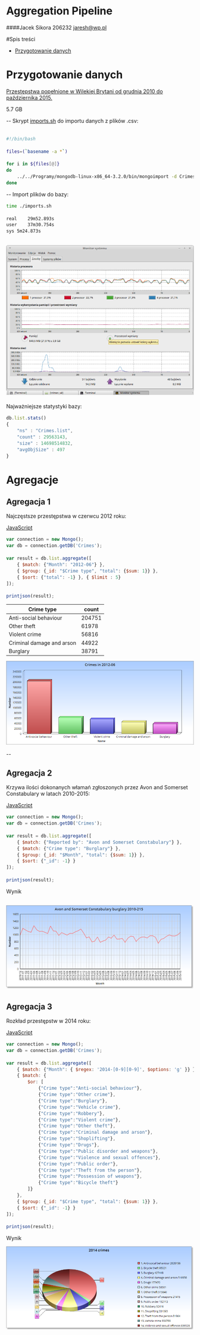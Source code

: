 # Aggregation Pipeline      
####Jacek Sikora 206232 <jaresh@wp.pl>

#Spis treści
- [Przygotowanie danych](#przygotowanie-danych)

# Przygotowanie danych


[Przestępstwa popełnione w Wilekiej Brytani od grudnia 2010 do października 2015.](https://data.police.uk/data/)

5.7 GB

--
Skrypt [imports.sh](scripts/imports.sh) do importu danych z plików .csv:
```bash

#!/bin/bash

files=(`basename -a *`)

for i in ${files[@]}
do
	../../Programy/mongodb-linux-x86_64-3.2.0/bin/mongoimport -d Crimes -c list --type csv --file $i --headerline
done
```
--
Import plików do bazy:
```bash
time ./imports.sh

real	29m52.893s
user	37m30.754s
sys	5m24.873s

```

![mongo](images/importmongo.png)
--
Najważniejsze statystyki bazy:

```js
db.list.stats()
{
	"ns" : "Crimes.list",
	"count" : 29563143,
	"size" : 14698514832,
	"avgObjSize" : 497
}
```

# Agregacje

## Agregacja 1

Najczęstsze przestępstwa w czerwcu 2012 roku:

[JavaScript](scripts/aggregation1.js)

```js
var connection = new Mongo();
var db = connection.getDB('Crimes');

var result = db.list.aggregate([
	{ $match: {"Month": "2012-06"} }, 
	{ $group: {_id: "$Crime type", "total": {$sum: 1}} }, 
	{ $sort: {"total": -1} }, { $limit : 5}
]);

printjson(result);

```

| Crime type		| count |
|-------------------|-------|
| Anti-social behaviour		| 204751 |
| Other theft  	| 61978 |
| Violent crime 	| 56816 |
| Criminal damage and arson			| 44922 |
| Burglary 	| 38791 |

![aggr1](images/aggr1.png)

--

## Agregacja 2

Krzywa ilości dokonanych włamań zgłoszonych przez Avon and Somerset Constabulary w latach 2010-2015:

[JavaScript](scripts/aggregation2.js)

```js
var connection = new Mongo();
var db = connection.getDB('Crimes');

var result = db.list.aggregate([
	{ $match: {"Reported by": "Avon and Somerset Constabulary"} },
	{ $match: {"Crime type": "Burglary"} },
	{ $group: {_id: "$Month", "total": {$sum: 1}} }, 
	{ $sort: {"_id": -1} }
]);

printjson(result);

```

Wynik

![aggr2](images/aggr2.png)
--
## Agregacja 3

Rozkład przestępstw w 2014 roku:

[JavaScript](scripts/aggregation3.js)

```js
var connection = new Mongo();
var db = connection.getDB('Crimes');

var result = db.list.aggregate([
	{ $match: {"Month": { $regex: '2014-[0-9][0-9]', $options: 'g' }} },
	{ $match: {
		$or: [
			{"Crime type":"Anti-social behaviour"},
			{"Crime type":"Other crime"},
			{"Crime type":"Burglary"},
			{"Crime type":"Vehicle crime"},
			{"Crime type":"Robbery"},
			{"Crime type":"Violent crime"},
			{"Crime type":"Other theft"},
			{"Crime type":"Criminal damage and arson"},
			{"Crime type":"Shoplifting"},
			{"Crime type":"Drugs"},
			{"Crime type":"Public disorder and weapons"},
			{"Crime type":"Violence and sexual offences"},
			{"Crime type":"Public order"},
			{"Crime type":"Theft from the person"},
			{"Crime type":"Possession of weapons"},
			{"Crime type":"Bicycle theft"}
		]}
	},
	{ $group: {_id: "$Crime type", "total": {$sum: 1}} }, 
	{ $sort: {"_id": -1} }
]);

printjson(result);

```

Wynik

![aggr3](images/aggr3.png)



